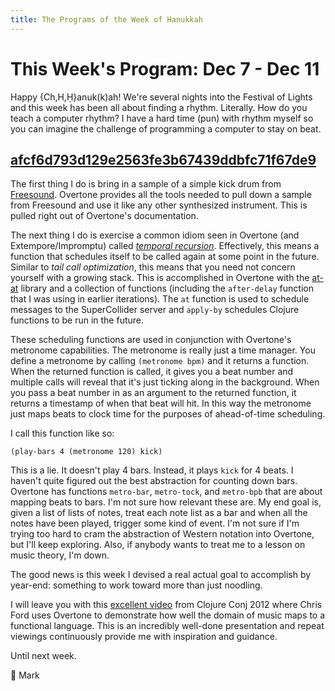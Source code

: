 ```yaml
---
title: The Programs of the Week of Hanukkah
---
```


This Week's Program: Dec 7 - Dec 11
===================================

Happy {Ch,H,Ḥ}anuk(k)ah! We're several nights into the Festival of
Lights and this week has been all about finding a
rhythm. Literally. How do you teach a computer rhythm? I have a hard
time (pun) with rhythm myself so you can imagine the challenge of
programming a computer to stay on beat.

## [afcf6d793d129e2563fe3b67439ddbfc71f67de9][metronome]

The first thing I do is bring in a sample of a simple kick drum from
[Freesound](https://freesound.org/people/opm/sounds/2086/). Overtone
provides all the tools needed to pull down a sample from Freesound and
use it like any other synthesized instrument. This is pulled right out
of Overtone's documentation.

The next thing I do is exercise a common idiom seen in Overtone (and
Extempore/Impromptu) called
[*temporal recursion*](http://extempore.moso.com.au/temporal_recursion.html). Effectively,
this means a function that schedules itself to be called again at some
point in the future. Similar to *tail call optimization*, this means
that you need not concern yourself with a growing stack. This is
accomplished in Overtone with the
[at-at](https://github.com/overtone/at-at) library and a collection
of functions (including the `after-delay` function that I was using in
earlier iterations). The `at` function is used to schedule messages to
the SuperCollider server and `apply-by` schedules Clojure functions to
be run in the future.

These scheduling functions are used in conjunction with Overtone's
metronome capabilities. The metronome is really just a time
manager. You define a metronome by calling `(metronome bpm)` and it
returns a function. When the returned function is called, it gives you
a beat number and multiple calls will reveal that it's just ticking
along in the background. When you pass a beat number in as an argument
to the returned function, it returns a timestamp of when that beat
will hit. In this way the metronome just maps beats to clock
time for the purposes of ahead-of-time scheduling.

I call this function like so:

    (play-bars 4 (metronome 120) kick)

This is a lie. It doesn't play 4 bars. Instead, it plays `kick` for 4
beats. I haven't quite figured out the best abstraction for counting
down bars. Overtone has functions `metro-bar`, `metro-tock`, and
`metro-bpb` that are about mapping beats to bars. I'm not sure how
relevant these are. My end goal is, given a list of lists of notes,
treat each note list as a bar and when all the notes have been played,
trigger some kind of event. I'm not sure if I'm trying too hard to
cram the abstraction of Western notation into Overtone, but I'll keep
exploring. Also, if anybody wants to treat me to a lesson on music
theory, I'm down.

The good news is this week I devised a real actual goal to accomplish
by year-end: something to work toward more than just noodling.

I will leave you with this
[excellent video](https://www.youtube.com/watch?v=Mfsnlbd-4xQ) from
Clojure Conj 2012 where Chris Ford uses Overtone to demonstrate how
well the domain of music maps to a functional language. This is an
incredibly well-done presentation and repeat viewings continuously
provide me with inspiration and guidance.

Until next week.

🕎 Mark

[metronome]: https://github.com/mwunsch/sonic-sketches/commit/afcf6d793d129e2563fe3b67439ddbfc71f67de9
